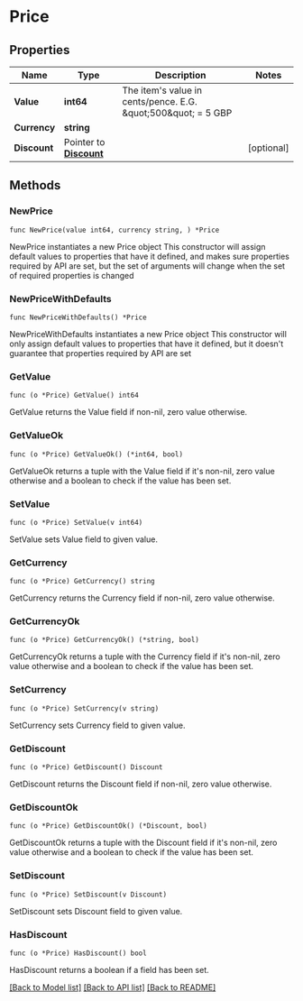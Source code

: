 # Price

## Properties

Name | Type | Description | Notes
------------ | ------------- | ------------- | -------------
**Value** | **int64** | The item&#39;s value in cents/pence. E.G. \&quot;500\&quot; &#x3D; 5 GBP | 
**Currency** | **string** |  | 
**Discount** | Pointer to [**Discount**](Discount.md) |  | [optional] 

## Methods

### NewPrice

`func NewPrice(value int64, currency string, ) *Price`

NewPrice instantiates a new Price object
This constructor will assign default values to properties that have it defined,
and makes sure properties required by API are set, but the set of arguments
will change when the set of required properties is changed

### NewPriceWithDefaults

`func NewPriceWithDefaults() *Price`

NewPriceWithDefaults instantiates a new Price object
This constructor will only assign default values to properties that have it defined,
but it doesn't guarantee that properties required by API are set

### GetValue

`func (o *Price) GetValue() int64`

GetValue returns the Value field if non-nil, zero value otherwise.

### GetValueOk

`func (o *Price) GetValueOk() (*int64, bool)`

GetValueOk returns a tuple with the Value field if it's non-nil, zero value otherwise
and a boolean to check if the value has been set.

### SetValue

`func (o *Price) SetValue(v int64)`

SetValue sets Value field to given value.


### GetCurrency

`func (o *Price) GetCurrency() string`

GetCurrency returns the Currency field if non-nil, zero value otherwise.

### GetCurrencyOk

`func (o *Price) GetCurrencyOk() (*string, bool)`

GetCurrencyOk returns a tuple with the Currency field if it's non-nil, zero value otherwise
and a boolean to check if the value has been set.

### SetCurrency

`func (o *Price) SetCurrency(v string)`

SetCurrency sets Currency field to given value.


### GetDiscount

`func (o *Price) GetDiscount() Discount`

GetDiscount returns the Discount field if non-nil, zero value otherwise.

### GetDiscountOk

`func (o *Price) GetDiscountOk() (*Discount, bool)`

GetDiscountOk returns a tuple with the Discount field if it's non-nil, zero value otherwise
and a boolean to check if the value has been set.

### SetDiscount

`func (o *Price) SetDiscount(v Discount)`

SetDiscount sets Discount field to given value.

### HasDiscount

`func (o *Price) HasDiscount() bool`

HasDiscount returns a boolean if a field has been set.


[[Back to Model list]](../README.md#documentation-for-models) [[Back to API list]](../README.md#documentation-for-api-endpoints) [[Back to README]](../README.md)



